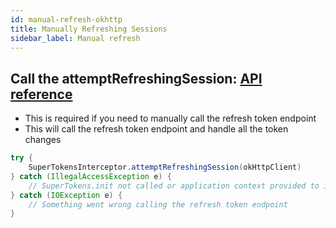 ```yaml
---
id: manual-refresh-okhttp
title: Manually Refreshing Sessions
sidebar_label: Manual refresh
---
```


## Call the attemptRefreshingSession: [API reference](../api-reference/api-reference#supertokensinterceptorattemptrefreshingsessionokhttpclient-client)

- This is required if you need to manually call the refresh token endpoint
- This will call the refresh token endpoint and handle all the token changes

```java
try {
    SuperTokensInterceptor.attemptRefreshingSession(okHttpClient)
} catch (IllegalAccessException e) {
    // SuperTokens.init not called or application context provided to init is null
} catch (IOException e) {
    // Something went wrong calling the refresh token endpoint
}
```